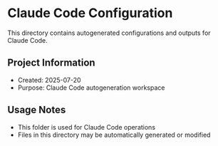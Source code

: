 # Claude Code Configuration

This directory contains autogenerated configurations and outputs for Claude Code.

## Project Information
- Created: 2025-07-20
- Purpose: Claude Code autogeneration workspace

## Usage Notes
- This folder is used for Claude Code operations
- Files in this directory may be automatically generated or modified